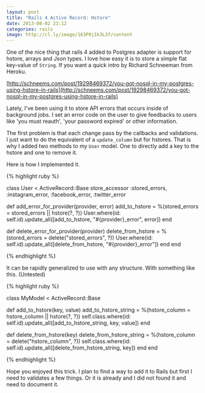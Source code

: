 ```yaml
---
layout: post
title: "Rails 4 Active Record: Hstore"
date: 2013-08-02 23:12
categories: rails
image: http://cl.ly/image/163P0j1k3L3f/content
---
```

One of the nice thing that rails 4 added to Postgres adapter is support for hstore, arrays and Json types.
I love how easy it is to store a simple flat key-value of ```String```.
If you want a quick intro by Richard Schneeman from Heroku.

[http://schneems.com/post/19298469372/you-got-nosql-in-my-postgres-using-hstore-in-rails](http://schneems.com/post/19298469372/you-got-nosql-in-my-postgres-using-hstore-in-rails)

Lately, I've been using it to store API errors that occurs inside of background jobs. I set an error code on the user to give feedbacks to users like 'you must reauth', 'your password expired' or other information.

The first problem is that each change pass by the callbacks and validations. I just want to do the equivalent of a ```update_column``` but for hstores. That is why I added two methods to my ```User``` model. One to directly add a key to the hstore and one to remove it.

Here is how I implemented it.

{% highlight ruby %}

class User < ActiveRecord::Base
  store_accessor :stored_errors, :instagram_error, :facebook_error, :twitter_error

  def add_error_for_provider(provider, error)
    add_to_hstore = %(stored_errors = stored_errors || hstore(?, ?))
    User.where(id: self.id).update_all([add_to_hstore, "#{provider}_error", error])
  end

  def delete_error_for_provider(provider)
    delete_from_hstore = %(stored_errors = delete("stored_errors", ?))
    User.where(id: self.id).update_all([delete_from_hstore, "#{provider}_error"])
  end
end

{% endhighlight %}

It can be rapidly generalized to use with any structure. With something like this. (Untested)

{% highlight ruby %}

class MyModel < ActiveRecord::Base

  def add_to_hstore(key, value)
    add_to_hstore_string = %(hstore_column = hstore_column || hstore(?, ?))
    self.class.where(id: self.id).update_all([add_to_hstore_string, key, value])
  end

  def delete_from_hstore(key)
    delete_from_hstore_string = %(hstore_column = delete("hstore_column", ?))
    self.class.where(id: self.id).update_all([delete_from_hstore_string, key])
  end
end

{% endhighlight %}

Hope you enjoyed this trick. I plan to find a way to add it to Rails but first I need to validates a few things. Or it is already and I did not found it and need to document it.
